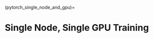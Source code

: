 (pytorch_single_node_and_gpu)=

# Single Node, Single GPU Training

```{rli} https://raw.githubusercontent.com/flyteorg/flytesnacks/master/examples/mnist_classifier/mnist_classifier/pytorch_single_node_and_gpu.py
```